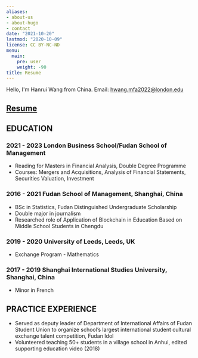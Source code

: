 ```yaml
---
aliases:
- about-us
- about-hugo
- contact
date: "2021-10-20"
lastmod: "2020-10-09"
license: CC BY-NC-ND
menu:
  main:
    pre: user
    weight: -90
title: Resume
---
```


Hello, I'm Hanrui Wang from China.
Email: hwang.mfa2022@london.edu


## [Resume](https://onedrive.live.com/download?cid=8B111EC9836194CC&resid=8B111EC9836194CC%21106&authkey=AIuuns3v4YuJF2U&em=2)

## EDUCATION
### 2021 - 2023	London Business School/Fudan School of Management   

* Reading for Masters in Financial Analysis, Double Degree Programme    
* Courses: Mergers and Acquisitions, Analysis of Financial Statements, Securities Valuation, Investment

### 2016 - 2021	Fudan School of Management, Shanghai, China
* BSc in Statistics, Fudan Distinguished Undergraduate Scholarship
* Double major in journalism
* Researched role of Application of Blockchain in Education Based on Middle School Students in Chengdu

### 2019 - 2020	University of Leeds, Leeds, UK
* Exchange Program - Mathematics

### 2017 - 2019	Shanghai International Studies University, Shanghai, China
* Minor in French


## PRACTICE EXPERIENCE
* Served as deputy leader of Department of International Affairs of Fudan Student Union to organize school’s largest international student cultural exchange talent competition, Fudan Idol
*	Volunteered teaching 50+ students in a village school in Anhui, edited supporting education video (2018)



